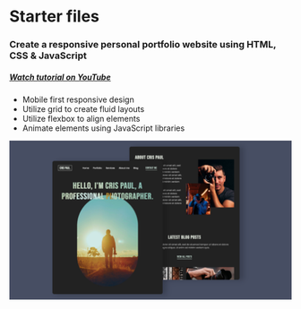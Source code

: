 # Starter files
### Create a responsive personal portfolio website using HTML, CSS & JavaScript
##### [Watch tutorial on YouTube]()
- Mobile first responsive design
- Utilize grid to create fluid layouts
- Utilize flexbox to align elements
- Animate elements using JavaScript libraries

![Project humbnail](./thumbnail.png)
